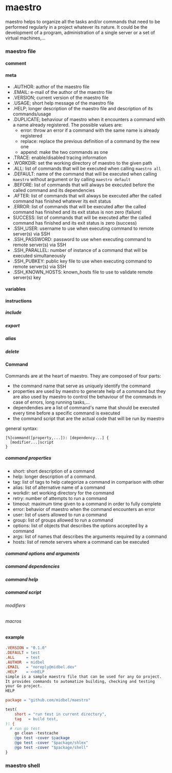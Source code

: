 # maestro

maestro helps to organize all the tasks and/or commands that need to be performed regularly in a project whatever its nature. It could be the development of a program, administration of a single server or a set of virtual machines,...

### maestro file

#### comment

#### meta

* .AUTHOR: author of the maestro file
* .EMAIL: e-mail of the author of the maestro file
* .VERSION; current version of the maestro file
* .USAGE; short help message of the maestro file
* .HELP; longer description of the maestro file and description of its commands/usage
* .DUPLICATE; behaviour of maestro when it encounters a command with a name already registered. The possible values are:
   - error: throw an error if a command with the same name is already registered
   - replace: replace the previous definition of a command by the new one
   - append:  make the two commands as one
* .TRACE: enable/disabled tracing information
* .WORKDIR: set the working directory of maestro to the given path
* .ALL: list of commands that will be executed when calling `maestro all`
* .DEFAULT: name of the command that will be executed when calling `maestro` without argument or by calling `maestro default`
* .BEFORE: list of commands that will always be executed before the called command and its dependencies
* .AFTER: list of commands that will always be executed after the called command has finished whatever its exit status
* .ERROR: list of commands that will be executed after the called command has finished and its exit status is non zero (failure)
* SUCCESS: list of commands that will be executed after the called command has finished and its exit status is zero (success)
* .SSH_USER: username to use when executing command to remote server(s) via SSH
* .SSH_PASSWORD: password to use when executing command to remote server(s) via SSH
* .SSH_PARALLEL: number of instance of a command that will be executed simultaneously
* .SSH_PUBKEY: public key file to use when executing command to remote server(s) via SSH
* .SSH_KNOWN_HOSTS: known_hosts file to use to validate remote server(s) key

#### variables

#### instructions

##### include
##### export
##### alias
##### delete

#### Command

Commands are at the heart of maestro. They are composed of four parts:

* the command name that serve as uniquely identify the command
* properties are used by maestro to generate help of a command but they are also used by maestro to control the behaviour of the commands in case of errors, long running tasks,...
* dependendies are a list of command's name that should be executed every time before a specific command is executed
* the command script that are the actual code that will be run by maestro

general syntax:

```
[%]command([property,...]): [dependency...] {
  [modifier...]script
}
```

##### command properties

* short: short description of a command
* help: longer description of a command.
* tag:  list of tags to help categorize a command in comparison with other
* alias: list of alternative name of a command
* workdir: set working directory for the command
* retry: number of attempts to run a command
* timeout: maximum time given to a command in order to fully complete
* error: behavior of maestro when the command encounters an error
* user: list of users allowed to run a command
* group: list of groups allowed to run a command
* options: list of objects that describes the options accepted by a command
* args: list of names that describes the arguments required by a command
* hosts: list of remote servers where a command can be executed

##### command options and arguments

##### command dependencies

##### command help

##### command script

###### modifiers

###### macros

#### example

```makefile
.VERSION = "0.1.0"
.DEFAULT = test
.ALL     = test
.AUTHOR  = midbel
.EMAIL   = "noreply@midbel.dev"
.HELP    = <<HELP
simple is a sample maestro file that can be used for any Go project.
It provides commands to automatize building, checking and testing
your Go project.
HELP

package = "github.com/midbel/maestro"

test(
	short = "run test in current directory",
	tag   = build test,
): {
  # run go test
	go clean -testcache
	@go test -cover $package
	@go test -cover "$package/shlex"
	@go test -cover "$package/shell"
}
```

### maestro shell
